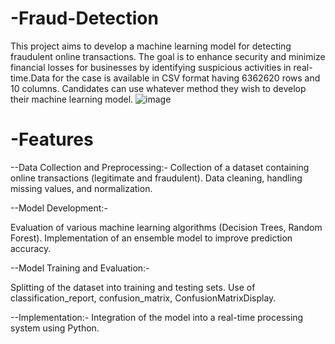 # -Fraud-Detection
This project aims to develop a machine learning model for detecting fraudulent online transactions. The goal is to enhance security and minimize financial losses for businesses by identifying suspicious activities in real-time.Data for the case is available in CSV format having 6362620 rows and 10 columns. Candidates can use whatever method they wish to develop their machine learning model.
![image](https://github.com/user-attachments/assets/ec4a4b85-c387-4f50-90dd-140b678f1fae)

# -Features
--Data Collection and Preprocessing:-
Collection of a dataset containing online transactions (legitimate and fraudulent).
Data cleaning, handling missing values, and normalization.

--Model Development:-

Evaluation of various machine learning algorithms (Decision Trees, Random Forest).
Implementation of an ensemble model to improve prediction accuracy.

--Model Training and Evaluation:-

Splitting of the dataset into training and testing sets.
Use of classification_report, confusion_matrix, ConfusionMatrixDisplay.

--Implementation:-
Integration of the model into a real-time processing system using Python.

